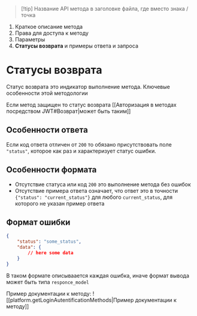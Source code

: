 > [!tip] Название API метода в заголовке файла, где вместо знака / точка

1) Краткое описание метода
2) Права для доступа к методу
3) Параметры
4) **Статусы возврата** и примеры ответа и запроса

# Статусы возврата
Статус возврата это индикатор выполнение метода.
Ключевые особенности этой методологии

Если метод защищен то статус возврата [[Авторизация в методах посредством JWT#Возврат|может быть таким]]

## Особенности ответа
Если код ответа отличен от `200`  то обязано  присутствовать поле `"status"`, которое как раз и характеризует статус ошибки.

## Особенности формата
* Отсутствие статуса или код `200` это выполнение метода без ошибок
* Отсутствие примера ответа означает, что ответ это в точности `{"status": "current_status"}` для любого `current_status`, для которого не указан пример ответа

## Формат ошибки
```json
{
	"status": "some_status",
	"data": {
		// here some data
	}
}
```
В таком формате описываается каждая ошибка, иначе формат вывода может быть типа `responce_model`


Пример документации к методу:
![[platform.getLoginAutentificationMethods|Пример документации к методу]]


